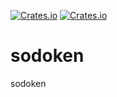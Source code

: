 <a href="https://github.com/holochain/sodoken/blob/master/LICENSE-APACHE">![Crates.io](https://img.shields.io/crates/l/sodoken)</a>
<a href="https://crates.io/crates/sodoken">![Crates.io](https://img.shields.io/crates/v/sodoken)</a>

# sodoken

sodoken
